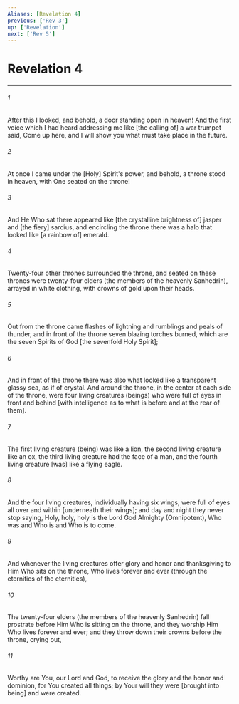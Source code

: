 ```yaml
---
Aliases: [Revelation 4]
previous: ['Rev 3']
up: ['Revelation']
next: ['Rev 5']
---
```

# Revelation 4

***


###### 1 


After this I looked, and behold, a door standing open in heaven! And the first voice which I had heard addressing me like [the calling of] a war trumpet said, Come up here, and I will show you what must take place in the future. 


###### 2 


At once I came under the [Holy] Spirit's power, and behold, a throne stood in heaven, with One seated on the throne! 


###### 3 


And He Who sat there appeared like [the crystalline brightness of] jasper and [the fiery] sardius, and encircling the throne there was a halo that looked like [a rainbow of] emerald. 


###### 4 


Twenty-four other thrones surrounded the throne, and seated on these thrones were twenty-four elders (the members of the heavenly Sanhedrin), arrayed in white clothing, with crowns of gold upon their heads. 


###### 5 


Out from the throne came flashes of lightning and rumblings and peals of thunder, and in front of the throne seven blazing torches burned, which are the seven Spirits of God [the sevenfold Holy Spirit]; 


###### 6 


And in front of the throne there was also what looked like a transparent glassy sea, as if of crystal. And around the throne, in the center at each side of the throne, were four living creatures (beings) who were full of eyes in front and behind [with intelligence as to what is before and at the rear of them]. 


###### 7 


The first living creature (being) was like a lion, the second living creature like an ox, the third living creature had the face of a man, and the fourth living creature [was] like a flying eagle. 


###### 8 


And the four living creatures, individually having six wings, were full of eyes all over and within [underneath their wings]; and day and night they never stop saying, Holy, holy, holy is the Lord God Almighty (Omnipotent), Who was and Who is and Who is to come. 


###### 9 


And whenever the living creatures offer glory and honor and thanksgiving to Him Who sits on the throne, Who lives forever and ever (through the eternities of the eternities), 


###### 10 


The twenty-four elders (the members of the heavenly Sanhedrin) fall prostrate before Him Who is sitting on the throne, and they worship Him Who lives forever and ever; and they throw down their crowns before the throne, crying out, 


###### 11 


Worthy are You, our Lord and God, to receive the glory and the honor and dominion, for You created all things; by Your will they were [brought into being] and were created.
